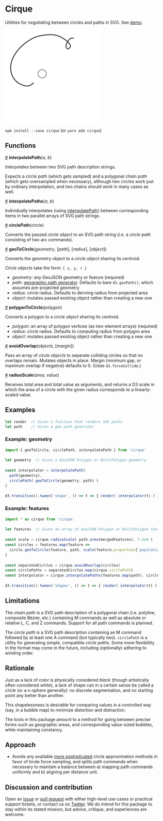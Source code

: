 # Cirque

Utilities for negotiating between circles and paths in SVG. See [demo](http://projects.two-n.com/cirque/).

![Cirque](loop.gif)

`npm install --save cirque` (or `yarn add cirque`)


## Functions

<a href="#interpolatePath" name="interpolatePath">#</a> __interpolatePath__(_a_, _b_)

Interpolates between two SVG path description strings.

Expects a _circle path_ (which gets sampled) and a polygonal _chain path_ (which gets oversampled when necessary), although two circles work just by ordinary interpolation, and two chains should work in many cases as well.

<a href="#interpolatePaths" name="interpolatePaths">#</a> __interpolatePaths__(_a_, _b_)

Individually interpolates (using [interpolatePath](#interpolatePath)) between corresponding items in two parallel arrays of SVG path strings.

<a href="#circlePath" name="circlePath">#</a> __circlePath__(_circle_)

Converts the passed _circle object_ to an SVG path string (i.e. a _circle path_ consisting of two arc commands).

<a href="#geoToCircle" name="geoToCircle">#</a> __geoToCircle__(_geometry_, [_path_], [_radius_], [_object_])

Converts the geometry object to a _circle object_ sharing its centroid.

_Circle objects_ take the form: `{ x, y, r }`

- _geometry_: any GeoJSON geometry or feature (required)
- _path_: [geographic path generator](https://github.com/d3/d3-geo#geoPath). Defaults to bare `d3.geoPath()`, which assumes pre-projected geometry
- _radius_: circle radius. Defaults to deriving radius from projected area
- _object_: mutates passed existing object rather than creating a new one

<a href="#polygonToCircle" name="polygonToCircle">#</a> __polygonToCircle__(_polygon_)

Converts a polygon to a _circle object_ sharing its centroid.

- _polygon_: an array of polygon vertices (as two-element arrays) (required)
- _radius_: circle radius. Defaults to computing radius from polygon area
- _object_: mutates passed existing object rather than creating a new one

<a href="#avoidOverlap" name="avoidOverlap">#</a> __avoidOverlap__(_objects_, [_margin_])

Pass an array of _circle objects_ to separate colliding circles so that no overlaps remain. Mutates objects in place. Margin (minimum gap, or maximum overlap if negative) defaults to 0. (Uses `d3.forceCollide`.)

<a href="#radiusScale" name="radiusScale">#</a> __radiusScale__(_area_, _value_)

Receives total area and total value as arguments, and returns a D3 scale in which the area of a circle with the given radius corresponds to a linearly-scaled value.


## Examples
```js
let render  // Given a function that renders SVG paths
let path    // Given a geo path generator
```

### Example: geometry
```js
import { geoToCircle, circlePath, interpolatePath } from 'cirque'

let geometry  // Given a GeoJSON Polygon or MultiPolygon geometry

const interpolator = interpolatePath(
  path(geometry),
  circlePath( geoToCircle(geometry, path) )
)

d3.transition().tween('shape', () => t => { render( interpolator(t) ) })
```

### Example: features

```js
import * as cirque from 'cirque'

let features  // Given an array of GeoJSON Polygon or MultiPolygon features

const scale = cirque.radiusScale( path.area(mergedFeatures), 7.5e9 )
const circles = features.map(feature =>
  circle.geoToCircle(feature, path, scale(feature.properties['population']))
)

const separatedCircles = cirque.avoidOverlap(circles)
const circlePaths = separatedCircles.map(cirque.circlePath)
const interpolator = cirque.interpolatePaths(features.map(path), circlePaths)

d3.transition().tween('shapes', () => t => { render( interpolator(t) ) })
```


## Limitations

The _chain path_ is a SVG path description of a polygonal chain (i.e. polyline, composite Bézier, etc.) containing M commands as well as absolute or relative L, C, and Z commands. Support for all path commands is planned.

The _circle path_ is a SVG path description containing an M command followed by at least one A command (but typically two). `circlePath` is a utility for generating simple, compatible _circle paths_. Some more flexiblility in the format may come in the future, including (optionally) adhering to winding order.


## Rationale

Just as a lack of color is physically considered _black_ (though artistically often considered _white_), a lack of shape can in a certain sense be called a _circle_ (or a n-sphere generally): no discrete segmentation, and no starting point any better than another.

This shapelessness is desirable for comparing values in a controlled way (say, in a bubble map) to minimize distortion and distraction.

The tools in this package amount to a method for going between precise forms such as geographic areas, and corresponding value-sized bubbles, while maintaining constancy.


## Approach

- Avoids any available [more sophisticated](http://spencermortensen.com/articles/bezier-circle/) circle approximation methods in favor of brute force sampling, and splits path commands when necessary to maintain a balance between a) mapping path commands uniformly and b) aligning per distance unit.


## Discussion and contribution

Open an [issue](https://github.com/two-n/cirque/issues/new) or [pull request](https://github.com/two-n/cirque/compare) with either high-level use cases or practical support tickets, or contact us on [Twitter](twitter.com/2nfo). We do intend for this package to stay within its stated mission, but advice, critique, and experiences are welcome.
